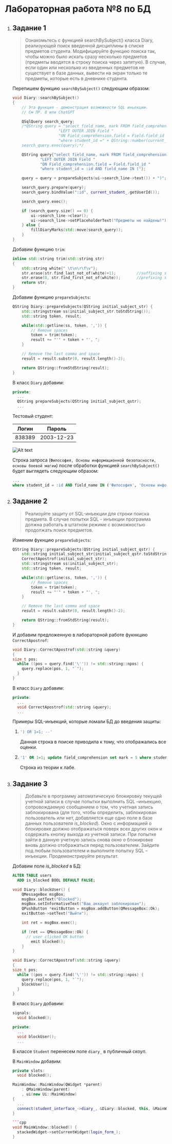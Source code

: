 # Лабораторная работа №8 по БД

1.  ## Задание 1

    > Ознакомьтесь с функцией searchBySubject() класса Diary, реализующей поиск
    > введенной дисциплины в списке предметов студента. Модифицируйте функцию поиска
    > так, чтобы можно было искать сразу несколько предметов (предметы вводятся в строку
    > поиска через запятую). В случае, если один или несколько из введенных предметов не
    > существует в базе данных, вывести на экран только те предметы, которые есть в дневнике
    > студента.

    Перепишем функцию `searchBySubject()` следующим образом:

    ```cpp
    void Diary::searchBySubject()
    {
        // Эта функция - демонстрация возможности SQL иньекции.
        // См ЛР. 8 или ChatGPT

        QSqlQuery search_query;
        /*QString query = "select field_name, mark FROM field_comprehension "
                        "LEFT OUTER JOIN Field "
                        "ON Field_comprehension.field = Field.field_id "
                        "where student_id =" + QString::number(current_student_.getUserId()) + " AND field_name = '" + QString(ui->search_line->text()) + "'";
        search_query.exec(query);*/

        QString query{"select field_name, mark FROM field_comprehension "
                "LEFT OUTER JOIN Field "
                "ON Field_comprehension.field = Field.field_id "
                "where student_id = :id AND field_name IN ("};

        query = query + prepareSubjects(ui->search_line->text()) + ")";

        search_query.prepare(query);
        search_query.bindValue(":id", current_student_.getUserId());

        search_query.exec();

        if (search_query.size() == 0) {
            ui->search_line->clear();
            ui->search_line->setPlaceholderText("Предметы не найдены!");
        } else {
            fillDiaryMarks(std::move(search_query));
        }
    }
    ```

    Добавим функцию `trim`:

    ```cpp
    inline std::string trim(std::string str)
    {
        std::string white{" \t\n\r\f\v"};
        str.erase(str.find_last_not_of(white)+1);         //suffixing spaces
        str.erase(0, str.find_first_not_of(white));       //prefixing spaces
        return str;
    }
    ```

    Добавим функцию `prepareSubjects`:

    ```cpp
    QString Diary::prepareSubjects(QString initial_subject_str) {
        std::stringstream ss(initial_subject_str.toStdString());
        std::string token, result;

        while(std::getline(ss, token, ',')) {
            // Remove spaces
            token = trim(token);
            result += "'" + token + "', ";
        }

        // Remove the last comma and space
        result = result.substr(0, result.length()-2);

        return QString::fromStdString(result);
    }
    ```

    В класс `Diary` добавим:

    ```cpp
    private:
      ...
      QString prepareSubjects(QString initial_subject_qstr);
      ...
    ```

    Тестовый студент:

    | Логин  | Пароль     |
    | ------ | ---------- |
    | 838389 | 2003-12-23 |

    ![Alt text](image-1.png)

    Строка запроса (`Философия, Основы информационной безопасности, основы боевой магии`)
    после обработки функцией `searchBySubject()` будет выглядеть следующим образом:

    ```sql
    ...
    where student_id = :id AND field_name IN ('Философия', 'Основы информационной безопасности', 'основы боевой магии')
    ```

2.  ## Задание 2

    > Реализуйте защиту от SQL-инъекции для строки поиска предмета. В случае
    > попытки SQL - инъекции программа должна работать в штатном режиме с возможностью
    > продолжать поиск предметов.

    Изменим фукнцию `prepareSubjects`:

    ```cpp
    QString Diary::prepareSubjects(QString initial_subject_qstr) {
        std::string initial_subject_str{initial_subject_qstr.toStdString()};
        CorrectApostrof(initial_subject_str);
        std::stringstream ss(initial_subject_str);
        std::string token, result;

        while(std::getline(ss, token, ',')) {
            // Remove spaces
            token = trim(token);
            result += "'" + token + "', ";
        }

        // Remove the last comma and space
        result = result.substr(0, result.length()-2);

        return QString::fromStdString(result);
    }
    ```

    И добавим предложенную в лабораторной работе фукнкцию `CorrectApostrof`:

    ```cpp
    void Diary::CorrectApostrof(std::string &query)
    {
    size_t pos;
      while ((pos = query.find('\'')) != std::string::npos) {
        query.replace(pos, 1, "`");
      }
    }
    ```

    В класс `Diary` добавим:

    ```cpp
    private:
      ...
      void CorrectApostrof(std::string &query);
      ...
    ```

    Примеры SQL-инъекций, которые ломали БД до введения защиты:
    1.  ```sql
        ') OR 1=1; --'
        ```

        Данная строка в поиске приводила к тому, что отображались все оценки.
    1.  ```sql
        '1' OR 1=1; update field_comprehension set mark = 5 where student_id=856271 ;--'
        ```

        Строка из теории к лабе.

3.  ## Задание 3

    > Добавьте в программу автоматическую блокировку текущей учетной записи в случае
    > попытки выполнить SQL –инъекцию, сопровождаемую сообщением о том, что учетная
    > запись заблокирована (для того, чтобы определить, заблокирован пользователь или нет,
    > добавляется еще одно поле в базе данных пользователя *is_blocked*). Окно с информацией о
    > блокировке должно отображаться поверх всех других окон и содержать кнопку выхода из
    > учетной записи. При попытке зайти в данную учетную запись снова окно о блокировке
    > вновь должно отображаться перед пользователем.
    > Зайдите под любым пользователем и выполните попытку SQL –инъекции.
    > Продемонстрируйте результат.

    Добавим поле *is_blocked* в БД:

    ```sql
    ALTER TABLE users
      ADD is_blocked BOOL DEFAULT FALSE;
    ```

    ```cpp
    void Diary::blockUser() {
        QMessageBox msgBox;
        msgBox.setText("Blocked");
        msgBox.setInformativeText("Ваш аккаунт заблокирован");
        QPushButton *exitButton = msgBox.addButton(QMessageBox::Ok);
        exitButton->setText("Выйти");

        int ret = msgBox.exec();

        if (ret == QMessageBox::Ok) {
          // user clicked OK button
            emit blocked();
        }
    }
    ```

    ```cpp
    void Diary::CorrectApostrof(std::string &query)
    {
    size_t pos;
      while ((pos = query.find('\'')) != std::string::npos) {
        query.replace(pos, 1, "`");
        blockUser();
      }
    }
    ```

    В класс `Diary` добавим:

    ```cpp
    signals:
      void blocked();

    private:
      ...
      void blockUser();
      ...
    ```

    В классе `Student` перенесем поле `diary_` в публичный скоуп.

    В `MainWindow` добавим:

    ```cpp
    private slots:
      void blocked();
    ```

    ```cpp
    MainWindow::MainWindow(QWidget *parent)
        : QMainWindow(parent)
        , ui(new Ui::MainWindow)
    {
      ...
      connect(student_interface_->diary_, &Diary::blocked, this, &MainWindow::blocked);
    }

    ```cpp
    void MainWindow::blocked() {
      stackedWidget->setCurrentWidget(login_form_);
    }
    ```
